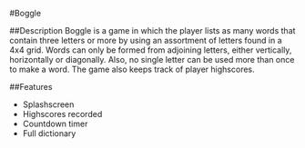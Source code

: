 #Boggle

##Description
Boggle is a game in which the player lists as many words that contain three letters or more by using an assortment of letters found in a 4x4 grid. Words can only be formed from adjoining letters, either vertically, horizontally or diagonally. Also, no single letter can be used more than once to make a word. The game also keeps track of player highscores.

##Features
* Splashscreen
* Highscores recorded
* Countdown timer
* Full dictionary
